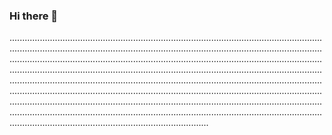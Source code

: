 ### Hi there 👋

...............................................................................................................................................................................................................................................................................................................................................................................................................................................................................................................................................................................................................................................................................................................................................................................................................................................................................................................................................................................................................................................................................................................
